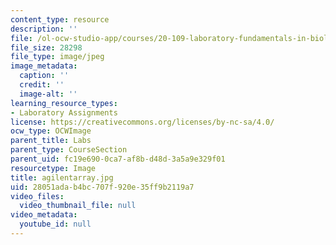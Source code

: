 ```yaml
---
content_type: resource
description: ''
file: /ol-ocw-studio-app/courses/20-109-laboratory-fundamentals-in-biological-engineering-fall-2007/28051adab4bc707f920e35ff9b2119a7_agilentarray.jpg
file_size: 28298
file_type: image/jpeg
image_metadata:
  caption: ''
  credit: ''
  image-alt: ''
learning_resource_types:
- Laboratory Assignments
license: https://creativecommons.org/licenses/by-nc-sa/4.0/
ocw_type: OCWImage
parent_title: Labs
parent_type: CourseSection
parent_uid: fc19e690-0ca7-af8b-d48d-3a5a9e329f01
resourcetype: Image
title: agilentarray.jpg
uid: 28051ada-b4bc-707f-920e-35ff9b2119a7
video_files:
  video_thumbnail_file: null
video_metadata:
  youtube_id: null
---
```

